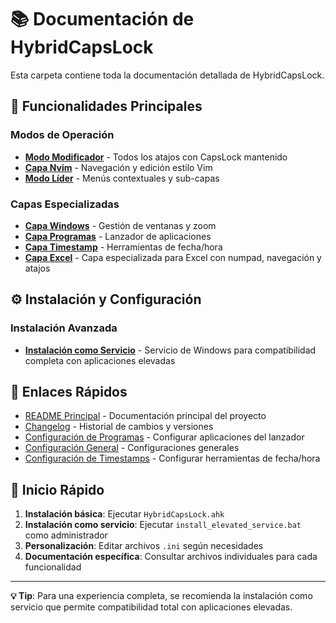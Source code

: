 # 📚 Documentación de HybridCapsLock

Esta carpeta contiene toda la documentación detallada de HybridCapsLock.

## 🎯 Funcionalidades Principales

### Modos de Operación
- **[Modo Modificador](MODIFIER_MODE.md)** - Todos los atajos con CapsLock mantenido
- **[Capa Nvim](NVIM_LAYER.md)** - Navegación y edición estilo Vim
- **[Modo Líder](LEADER_MODE.md)** - Menús contextuales y sub-capas

### Capas Especializadas
- **[Capa Windows](WINDOWS_LAYER.md)** - Gestión de ventanas y zoom
- **[Capa Programas](PROGRAM_LAYER.md)** - Lanzador de aplicaciones
- **[Capa Timestamp](TIMESTAMP_LAYER.md)** - Herramientas de fecha/hora
- **[Capa Excel](EXCEL_LAYER.md)** - Capa especializada para Excel con numpad, navegación y atajos

## ⚙️ Instalación y Configuración

### Instalación Avanzada
- **[Instalación como Servicio](SERVICE_INSTALLATION.md)** - Servicio de Windows para compatibilidad completa con aplicaciones elevadas

## 🔗 Enlaces Rápidos

- [README Principal](../README.md) - Documentación principal del proyecto
- [Changelog](../CHANGELOG.md) - Historial de cambios y versiones
- [Configuración de Programas](../programs.ini) - Configurar aplicaciones del lanzador
- [Configuración General](../general.ini) - Configuraciones generales
- [Configuración de Timestamps](../timestamps.ini) - Configurar herramientas de fecha/hora

## 🚀 Inicio Rápido

1. **Instalación básica**: Ejecutar `HybridCapsLock.ahk`
2. **Instalación como servicio**: Ejecutar `install_elevated_service.bat` como administrador
3. **Personalización**: Editar archivos `.ini` según necesidades
4. **Documentación específica**: Consultar archivos individuales para cada funcionalidad

---

**💡 Tip**: Para una experiencia completa, se recomienda la instalación como servicio que permite compatibilidad total con aplicaciones elevadas.